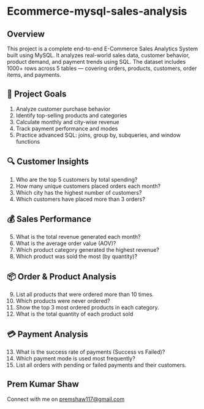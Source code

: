 # Ecommerce-mysql-sales-analysis

## Overview
This project is a complete end-to-end E-Commerce Sales Analytics System built using MySQL. It analyzes real-world sales data, customer behavior, product demand, and payment trends using SQL. The dataset includes 1000+ rows across 5 tables — covering orders, products, customers, order items, and payments.

## 🎯 Project Goals
1. Analyze customer purchase behavior
2. Identify top-selling products and categories
3. Calculate monthly and city-wise revenue
4. Track payment performance and modes
5. Practice advanced SQL: joins, group by, subqueries, and window functions

## 🔍 **Customer Insights**

1. Who are the top 5 customers by total spending?
2. How many unique customers placed orders each month?
3. Which city has the highest number of customers?
4. Which customers have placed more than 3 orders?


## 💰 **Sales Performance**

5. What is the total revenue generated each month?
6. What is the average order value (AOV)?
7. Which product category generated the highest revenue?
8. Which product was sold the most (by quantity)?
   
## 📦 **Order & Product Analysis**

9. List all products that were ordered more than 10 times.
10. Which products were never ordered?
11. Show the top 3 most ordered products in each category.
12. What is the total quantity of each product sold 

## 💳 **Payment Analysis**

13. What is the success rate of payments (Success vs Failed)?
14. Which payment mode is used most frequently?
15. List all orders with pending or failed payments and their customers.

## Prem Kumar Shaw 
Connect with me on premshaw117@gmail.com
